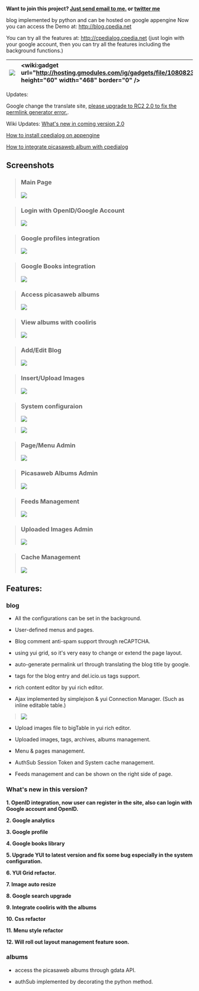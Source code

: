 **Want to join this project? [Just send email to me.](mailto:cpedia@gmail.com) or [twitter me](http://twitter.com/cpedia)**

blog implemented by python and can be hosted on google appengine
Now you can access the Demo at: http://blog.cpedia.net

You can try all the features at: http://cpedialog.cpedia.net (just login with your google account, then you can try all the features including the background functions.)

| [![](https://www.paypal.com/en_US/i/btn/btn_donateCC_LG.gif)](https://www.paypal.com/cgi-bin/webscr?cmd=_s-xclick&hosted_button_id=1593159) | &lt;wiki:gadget url="http://hosting.gmodules.com/ig/gadgets/file/108082365880109588508/google\_code\_cpedialog.xml" height="60" width="468" border="0" /&gt; |
|:--------------------------------------------------------------------------------------------------------------------------------------------|:-------------------------------------------------------------------------------------------------------------------------------------------------------------|

Updates:

Google change the translate site, [please upgrade to RC2 2.0 to fix the permlink generator error.](http://cpedialog.googlecode.com/files/cpedialog_20091203_2.0_RC2.tar.gz).

Wiki Updates:
[What's new in coming version 2.0](http://code.google.com/p/cpedialog/wiki/What_is_new_in_version_2_0)

[How to install cpedialog on appengine](http://code.google.com/p/cpedialog/wiki/How_To_Install_cpedialog)

[How to integrate picasaweb album with cpedialog](http://code.google.com/p/cpedialog/wiki/How_to_integrate_picasaweb_album_with_cpedialog)

## Screenshots ##
> ### Main Page ###
> [![](http://cpedialog.googlecode.com/svn/branches/wiki_images/v2/main_img.gif?nonsense=something_that_ends_with.png)](http://blog.cpedia.net)

> ### Login with OpenID/Google Account ###
> [![](http://cpedialog.googlecode.com/svn/branches/wiki_images/v2/login.gif?nonsense=something_that_ends_with.png)](http://blog.cpedia.net)

> ### Google profiles integration ###
> [![](http://cpedialog.googlecode.com/svn/branches/wiki_images/v2/profile.gif?nonsense=something_that_ends_with.png)](http://blog.cpedia.net)

> ### Google Books integration ###
> [![](http://cpedialog.googlecode.com/svn/branches/wiki_images/v2/books.gif?nonsense=something_that_ends_with.png)](http://blog.cpedia.net)

> ### Access picasaweb albums ###
> [![](http://cpedialog.googlecode.com/svn/branches/wiki_images/v2/albums.gif?nonsense=something_that_ends_with.png)](http://blog.cpedia.net)

> ### View albums with cooliris ###
> [![](http://cpedialog.googlecode.com/svn/branches/wiki_images/v2/albums_cooliris.gif?nonsense=something_that_ends_with.png)](http://blog.cpedia.net)

> ### Add/Edit Blog ###
> [![](http://cpedialog.googlecode.com/svn/branches/wiki_images/v2/edit_blog.gif?nonsense=something_that_ends_with.png)](http://blog.cpedia.net)

> ### Insert/Upload Images ###
> [![](http://cpedialog.googlecode.com/svn/branches/wiki_images/upload_images.gif?nonsense=something_that_ends_with.png)](http://blog.cpedia.net)

> ### System configuraion ###
> [![](http://cpedialog.googlecode.com/svn/branches/wiki_images/system_conf.gif?nonsense=something_that_ends_with.png)](http://blog.cpedia.net)

> [![](http://cpedialog.googlecode.com/svn/branches/wiki_images/system_conf2.gif?nonsense=something_that_ends_with.png)](http://blog.cpedia.net)

> ### Page/Menu Admin ###
> [![](http://cpedialog.googlecode.com/svn/branches/wiki_images/v2/page_menu.gif?nonsense=something_that_ends_with.png)](http://blog.cpedia.net)

> ### Picasaweb Albums Admin ###
> [![](http://cpedialog.googlecode.com/svn/branches/wiki_images/picasa_albums.gif?nonsense=something_that_ends_with.png)](http://blog.cpedia.net)

> ### Feeds Management ###
> [![](http://cpedialog.googlecode.com/svn/branches/wiki_images/feeds.gif?nonsense=something_that_ends_with.png)](http://blog.cpedia.net)

> ### Uploaded Images Admin ###
> [![](http://cpedialog.googlecode.com/svn/branches/wiki_images/upload_images.gif?nonsense=something_that_ends_with.png)](http://blog.cpedia.net)

> ### Cache Management ###
> [![](http://cpedialog.googlecode.com/svn/branches/wiki_images/cache.gif?nonsense=something_that_ends_with.png)](http://blog.cpedia.net)

## Features: ##
### blog ###
  * All the configurations can be set in the background.

  * User-defined menus and pages.

  * Blog comment anti-spam support through reCAPTCHA.

  * using yui grid, so it's very easy to change or extend the page layout.

  * auto-generate permalink url through translating the blog title by google.

  * tags for the blog entry and del.icio.us tags support.

  * rich content editor by yui rich editor.

  * Ajax implemented by simplejson & yui Connection Manager. (Such as inline editable table.)

> [![](http://cpedialog.googlecode.com/svn/branches/wiki_images/editable_table.jpeg?p.jpg)](http://blog.cpedia.net/2008/07/yui-in-the-application-of-cpedialog)

  * Upload images file to bigTable in yui rich editor.

  * Uploaded images, tags, archives, albums management.

  * Menu & pages management.

  * AuthSub Session Token and System cache management.

  * Feeds management and can be shown on the right side of page.

### What's new in this version? ###

**1. OpenID integration, now user can register in the site, also can login with Google account and OpenID.**

**2. Google analytics**

**3. Google profile**

**4. Google books library**

**5. Upgrade YUI to latest version and fix some bug especially in the system configuration.**

**6. YUI Grid refactor.**

**7. Image auto resize**

**8. Google search upgrade**

**9. Integrate cooliris with the albums**

**10. Css refactor**

**11. Menu style refactor**

**12. Will roll out layout management feature soon.**

### albums ###
  * access the picasaweb albums through gdata API.

  * authSub implemented by decorating the python method.